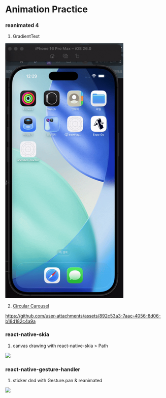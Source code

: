 # Animation Practice

### reanimated 4
1. GradientText

  <img height=800 src="https://github.com/kimja7045/rn-animation-practice/blob/main/src/assets/gradient-text.gif?raw=true">

2. [Circular Carousel](https://github.com/kimja7045/rn-animation-practice/pull/3)
 
https://github.com/user-attachments/assets/892c53a3-7aac-4056-8d06-b18d182c4a9a


### react-native-skia
1. canvas drawing with react-native-skia > Path

  <img height=800 src="https://github.com/user-attachments/blob/main/src/assets/f764f388-e256-4868-b6a2-586e1c53bf85">

### react-native-gesture-handler
1. sticker dnd with Gesture.pan & reanimated
  <img height=800 src="https://github.com/user-attachments/blob/main/src/assets/b130897a-53e4-4cb6-8b88-849bee674892">
